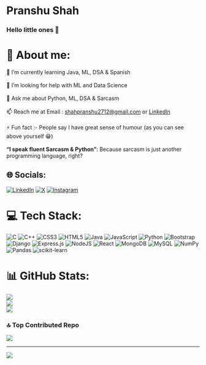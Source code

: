 # Pranshu Shah

### Hello little ones 👋

# 💫 About me:
🌱 I’m currently learning Java, ML, DSA & Spanish<br><br>🤝 I’m looking for help with ML and Data Science<br><br>💬 Ask me about Python, ML, DSA & Sarcasm<br><br>📫 Reach me at Email : shahpranshu2712@gmail.com</a> or <a href="https://www.linkedin.com/in/shahpranshu27">LinkedIn</a> <br><br>⚡ Fun fact :- People say I have great sense of humour (as you can see above yourself 😁) <br><br> <b>“I speak fluent Sarcasm & Python”</b>: Because sarcasm is just another programming language, right?

## 🌐 Socials:
[![LinkedIn](https://img.shields.io/badge/LinkedIn-%230077B5.svg?logo=linkedin&logoColor=white)](https://linkedin.com/in/shahpranshu27) [![X](https://img.shields.io/badge/X-black.svg?logo=X&logoColor=white)](https://x.com/shahpranshu27) [![Instagram](https://img.shields.io/badge/Instagram-%23E4405F.svg?logo=Instagram&logoColor=white)](https://instagram.com/shahpranshu27 ) 

# 💻 Tech Stack:
![C](https://img.shields.io/badge/c-%2300599C.svg?style=for-the-badge&logo=c&logoColor=white) ![C++](https://img.shields.io/badge/c++-%2300599C.svg?style=for-the-badge&logo=c%2B%2B&logoColor=white) ![CSS3](https://img.shields.io/badge/css3-%231572B6.svg?style=for-the-badge&logo=css3&logoColor=white) ![HTML5](https://img.shields.io/badge/html5-%23E34F26.svg?style=for-the-badge&logo=html5&logoColor=white) ![Java](https://img.shields.io/badge/java-%23ED8B00.svg?style=for-the-badge&logo=openjdk&logoColor=white) ![JavaScript](https://img.shields.io/badge/javascript-%23323330.svg?style=for-the-badge&logo=javascript&logoColor=%23F7DF1E) ![Python](https://img.shields.io/badge/python-3670A0?style=for-the-badge&logo=python&logoColor=ffdd54) ![Bootstrap](https://img.shields.io/badge/bootstrap-%238511FA.svg?style=for-the-badge&logo=bootstrap&logoColor=white) ![Django](https://img.shields.io/badge/django-%23092E20.svg?style=for-the-badge&logo=django&logoColor=white) ![Express.js](https://img.shields.io/badge/express.js-%23404d59.svg?style=for-the-badge&logo=express&logoColor=%2361DAFB) ![NodeJS](https://img.shields.io/badge/node.js-6DA55F?style=for-the-badge&logo=node.js&logoColor=white) ![React](https://img.shields.io/badge/react-%2320232a.svg?style=for-the-badge&logo=react&logoColor=%2361DAFB) ![MongoDB](https://img.shields.io/badge/MongoDB-%234ea94b.svg?style=for-the-badge&logo=mongodb&logoColor=white) ![MySQL](https://img.shields.io/badge/mysql-%2300000f.svg?style=for-the-badge&logo=mysql&logoColor=white) ![NumPy](https://img.shields.io/badge/numpy-%23013243.svg?style=for-the-badge&logo=numpy&logoColor=white) ![Pandas](https://img.shields.io/badge/pandas-%23150458.svg?style=for-the-badge&logo=pandas&logoColor=white) ![scikit-learn](https://img.shields.io/badge/scikit--learn-%23F7931E.svg?style=for-the-badge&logo=scikit-learn&logoColor=white)
# 📊 GitHub Stats:
![](https://github-readme-stats.vercel.app/api?username=shahpranshu27&theme=dark&hide_border=false&include_all_commits=false&count_private=false)<br/>
![](https://github-readme-streak-stats.herokuapp.com/?user=shahpranshu27&theme=dark&hide_border=false)<br/>
![](https://github-readme-stats.vercel.app/api/top-langs/?username=shahpranshu27&theme=dark&hide_border=false&include_all_commits=false&count_private=false&layout=compact)

### 🔝 Top Contributed Repo
![](https://github-contributor-stats.vercel.app/api?username=shahpranshu27&limit=5&theme=dark&combine_all_yearly_contributions=true)

---
[![](https://visitcount.itsvg.in/api?id=shahpranshu27&icon=5&color=0)](https://visitcount.itsvg.in)

<!-- Proudly created with GPRM ( https://gprm.itsvg.in ) -->
